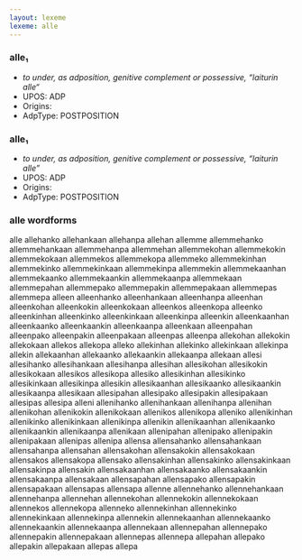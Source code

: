 ```yaml
---
layout: lexeme
lexeme: alle
---
```


###  alle₁

* _to under, as adposition, genitive complement or possessive, “laiturin alle“_
* UPOS:  ADP
* Origins: 
* AdpType:  POSTPOSITION


###  alle₁

* _to under, as adposition, genitive complement or possessive, “laiturin alle”_
* UPOS:  ADP
* Origins: 
* AdpType:  POSTPOSITION


### alle wordforms

alle
allehanko
allehankaan
allehanpa
allehan
allemme
allemmehanko
allemmehankaan
allemmehanpa
allemmehan
allemmekohan
allemmekokin
allemmekokaan
allemmekos
allemmekopa
allemmeko
allemmekinhan
allemmekinko
allemmekinkaan
allemmekinpa
allemmekin
allemmekaanhan
allemmekaanko
allemmekaankin
allemmekaanpa
allemmekaan
allemmepahan
allemmepako
allemmepakin
allemmepakaan
allemmepas
allemmepa
alleen
alleenhanko
alleenhankaan
alleenhanpa
alleenhan
alleenkohan
alleenkokin
alleenkokaan
alleenkos
alleenkopa
alleenko
alleenkinhan
alleenkinko
alleenkinkaan
alleenkinpa
alleenkin
alleenkaanhan
alleenkaanko
alleenkaankin
alleenkaanpa
alleenkaan
alleenpahan
alleenpako
alleenpakin
alleenpakaan
alleenpas
alleenpa
allekohan
allekokin
allekokaan
allekos
allekopa
alleko
allekinhan
allekinko
allekinkaan
allekinpa
allekin
allekaanhan
allekaanko
allekaankin
allekaanpa
allekaan
allesi
allesihanko
allesihankaan
allesihanpa
allesihan
allesikohan
allesikokin
allesikokaan
allesikos
allesikopa
allesiko
allesikinhan
allesikinko
allesikinkaan
allesikinpa
allesikin
allesikaanhan
allesikaanko
allesikaankin
allesikaanpa
allesikaan
allesipahan
allesipako
allesipakin
allesipakaan
allesipas
allesipa
alleni
allenihanko
allenihankaan
allenihanpa
allenihan
allenikohan
allenikokin
allenikokaan
allenikos
allenikopa
alleniko
allenikinhan
allenikinko
allenikinkaan
allenikinpa
allenikin
allenikaanhan
allenikaanko
allenikaankin
allenikaanpa
allenikaan
allenipahan
allenipako
allenipakin
allenipakaan
allenipas
allenipa
allensa
allensahanko
allensahankaan
allensahanpa
allensahan
allensakohan
allensakokin
allensakokaan
allensakos
allensakopa
allensako
allensakinhan
allensakinko
allensakinkaan
allensakinpa
allensakin
allensakaanhan
allensakaanko
allensakaankin
allensakaanpa
allensakaan
allensapahan
allensapako
allensapakin
allensapakaan
allensapas
allensapa
allenne
allennehanko
allennehankaan
allennehanpa
allennehan
allennekohan
allennekokin
allennekokaan
allennekos
allennekopa
allenneko
allennekinhan
allennekinko
allennekinkaan
allennekinpa
allennekin
allennekaanhan
allennekaanko
allennekaankin
allennekaanpa
allennekaan
allennepahan
allennepako
allennepakin
allennepakaan
allennepas
allennepa
allepahan
allepako
allepakin
allepakaan
allepas
allepa


